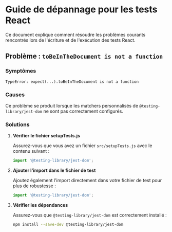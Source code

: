 # Guide de dépannage pour les tests React

Ce document explique comment résoudre les problèmes courants rencontrés lors de l'écriture et de l'exécution des tests React.

## Problème : `toBeInTheDocument is not a function`

### Symptômes
```
TypeError: expect(...).toBeInTheDocument is not a function
```

### Causes
Ce problème se produit lorsque les matchers personnalisés de `@testing-library/jest-dom` ne sont pas correctement configurés.

### Solutions

1. **Vérifier le fichier setupTests.js**

   Assurez-vous que vous avez un fichier `src/setupTests.js` avec le contenu suivant :
   ```javascript
   import '@testing-library/jest-dom';
   ```

2. **Ajouter l'import dans le fichier de test**

   Ajoutez également l'import directement dans votre fichier de test pour plus de robustesse :
   ```javascript
   import '@testing-library/jest-dom';
   ```

3. **Vérifier les dépendances**

   Assurez-vous que `@testing-library/jest-dom` est correctement installé :
   ```bash
   npm install --save-dev @testing-library/jest-dom
   ```

